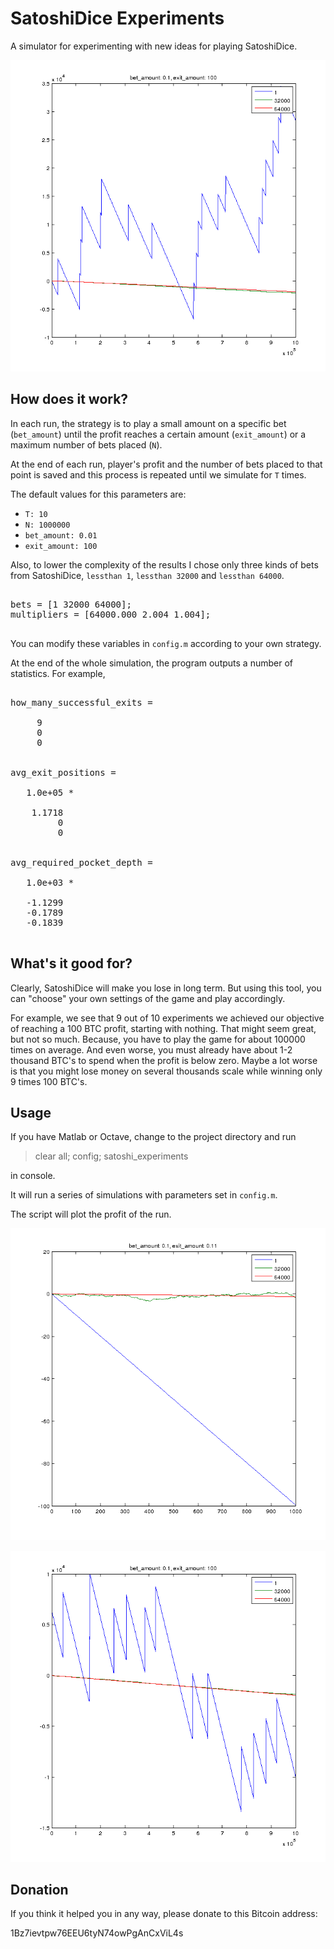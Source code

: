 SatoshiDice Experiments
======

A simulator for experimenting with new ideas for playing SatoshiDice.

![Image 1](./images/graph-03.png)

How does it work?
----

In each run, the strategy is to play a small amount on a specific bet (`bet_amount`) until the profit reaches a certain amount (`exit_amount`) or a maximum number of bets placed (`N`).

At the end of each run, player's profit and the number of bets placed to that point is saved and this process is repeated until we simulate for `T` times.

The default values for this parameters are:

- `T: 10`
- `N: 1000000`
- `bet_amount: 0.01`
- `exit_amount: 100`

Also, to lower the complexity of the results I chose only three kinds of bets from SatoshiDice, `lessthan 1`, `lessthan 32000` and `lessthan 64000`.

<pre>

bets = [1 32000 64000];
multipliers = [64000.000 2.004 1.004];

</pre>

You can modify these variables in `config.m` according to your own strategy.

At the end of the whole simulation, the program outputs a number of statistics. For example,

<pre>

how_many_successful_exits =

     9
     0
     0


avg_exit_positions =

   1.0e+05 *

    1.1718
         0
         0


avg_required_pocket_depth =

   1.0e+03 *

   -1.1299
   -0.1789
   -0.1839

</pre>

What's it good for?
----

Clearly, SatoshiDice will make you lose in long term. But using this
tool, you can "choose" your own settings of the game and play
accordingly.

For example, we see that 9 out of 10 experiments we achieved our
objective of reaching a 100 BTC profit, starting with nothing. That
might seem great, but not so much. Because, you have to play the game
for about 100000 times on average. And even worse, you must already
have about 1-2 thousand BTC's to spend when the profit is below
zero. Maybe a lot worse is that you might lose money on several
thousands scale while winning only 9 times 100 BTC's.

Usage
----

If you have Matlab or Octave, change to the project directory and run

> clear all; config; satoshi_experiments

in console.

It will run a series of simulations with parameters set in `config.m`.

The script will plot the profit of the run.

![Image 1](./images/graph-01.png)

![Image 1](./images/graph-02.png)

Donation
----

If you think it helped you in any way, please donate to this Bitcoin address:

1Bz7ievtpw76EEU6tyN74owPgAnCxViL4s

